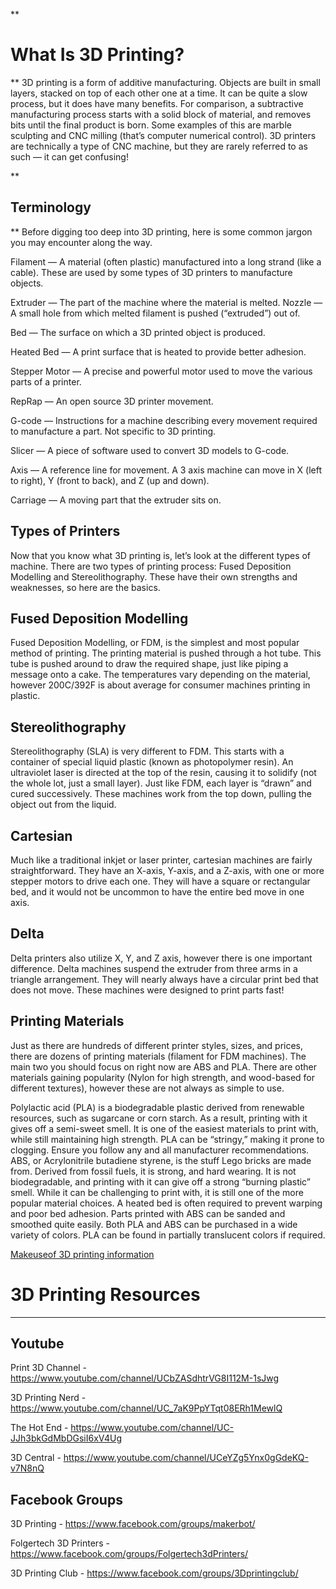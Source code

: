 **

What Is 3D Printing?
====================

**
3D printing is a form of additive manufacturing. Objects are built in small layers, stacked on top of each other one at a time. It can be quite a slow process, but it does have many benefits. For comparison, a subtractive manufacturing process starts with a solid block of material, and removes bits until the final product is born. Some examples of this are marble sculpting and CNC milling (that’s computer numerical control). 3D printers are technically a type of CNC machine, but they are rarely referred to as such — it can get confusing!

**

Terminology
-----------

**
Before digging too deep into 3D printing, here is some common jargon you may encounter along the way.

Filament — A material (often plastic) manufactured into a long strand (like a cable). These are used by some types of 3D printers to manufacture objects.

Extruder — The part of the machine where the material is melted.
Nozzle — A small hole from which melted filament is pushed (“extruded”) out of.

Bed — The surface on which a 3D printed object is produced.

Heated Bed — A print surface that is heated to provide better adhesion.

Stepper Motor — A precise and powerful motor used to move the various parts of a printer.

RepRap — An open source 3D printer movement.

G-code — Instructions for a machine describing every movement required to manufacture a part. Not specific to 3D printing.

Slicer — A piece of software used to convert 3D models to G-code.

Axis — A reference line for movement. A 3 axis machine can move in X (left to right), Y (front to back), and Z (up and down).

Carriage — A moving part that the extruder sits on.

Types of Printers
-----------------

Now that you know what 3D printing is, let’s look at the different types of machine. There are two types of printing process: Fused Deposition Modelling and Stereolithography. These have their own strengths and weaknesses, so here are the basics.

Fused Deposition Modelling
--------------------------

Fused Deposition Modelling, or FDM, is the simplest and most popular method of printing. The printing material is pushed through a hot tube. This tube is pushed around to draw the required shape, just like piping a message onto a cake. The temperatures vary depending on the material, however 200C/392F is about average for consumer machines printing in plastic.

Stereolithography
-----------------

Stereolithography (SLA) is very different to FDM. This starts with a container of special liquid plastic (known as photopolymer resin). An ultraviolet laser is directed at the top of the resin, causing it to solidify (not the whole lot, just a small layer). Just like FDM, each layer is “drawn” and cured successively. These machines work from the top down, pulling the object out from the liquid.


Cartesian
---------

Much like a traditional inkjet or laser printer, cartesian machines are fairly straightforward. They have an X-axis, Y-axis, and a Z-axis, with one or more stepper motors to drive each one. They will have a square or rectangular bed, and it would not be uncommon to have the entire bed move in one axis.

Delta
-----

Delta printers also utilize X, Y, and Z axis, however there is one important difference. Delta machines suspend the extruder from three arms in a triangle arrangement. They will nearly always have a circular print bed that does not move. These machines were designed to print parts fast!

Printing Materials
------------------

Just as there are hundreds of different printer styles, sizes, and prices, there are dozens of printing materials (filament for FDM machines). The main two you should focus on right now are ABS and PLA. There are other materials gaining popularity (Nylon for high strength, and wood-based for different textures), however these are not always as simple to use.

Polylactic acid (PLA) is a biodegradable plastic derived from renewable resources, such as sugarcane or corn starch. As a result, printing with it gives off a semi-sweet smell. It is one of the easiest materials to print with, while still maintaining high strength. PLA can be “stringy,” making it prone to clogging. Ensure you follow any and all manufacturer recommendations.
ABS, or Acrylonitrile butadiene styrene, is the stuff Lego bricks are made from. Derived from fossil fuels, it is strong, and hard wearing. It is not biodegradable, and printing with it can give off a strong “burning plastic” smell. While it can be challenging to print with, it is still one of the more popular material choices. A heated bed is often required to prevent warping and poor bed adhesion. Parts printed with ABS can be sanded and smoothed quite easily.
Both PLA and ABS can be purchased in a wide variety of colors. PLA can be found in partially translucent colors if required.


[Makeuseof 3D printing information](http://www.makeuseof.com/tag/beginners-guide-3)

        
# 3D Printing Resources
---------------------

## Youtube

Print 3D Channel - https://www.youtube.com/channel/UCbZASdhtrVG8I112M-1sJwg

3D Printing Nerd - https://www.youtube.com/channel/UC_7aK9PpYTqt08ERh1MewlQ

The Hot End - https://www.youtube.com/channel/UC-JJh3bkGdMbDGsiI6xV4Ug

3D Central - https://www.youtube.com/channel/UCeYZg5Ynx0gGdeKQ-v7N8nQ

## Facebook Groups

3D Printing - https://www.facebook.com/groups/makerbot/

Folgertech 3D Printers - https://www.facebook.com/groups/Folgertech3dPrinters/

3D Printing Club - https://www.facebook.com/groups/3Dprintingclub/

